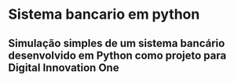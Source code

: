 # Sistema bancario em python

## Simulação simples de um sistema bancário desenvolvido em Python como projeto para Digital Innovation One 
